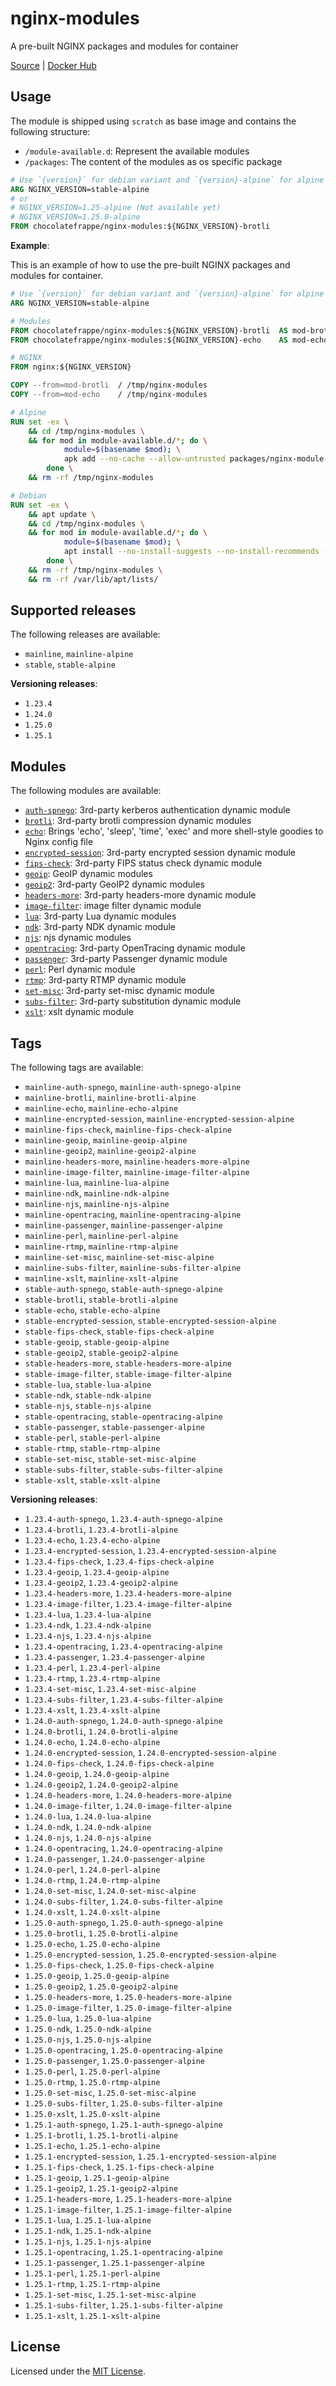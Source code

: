 # nginx-modules
A pre-built NGINX packages and modules for container

[Source](https://github.com/chocolatefrappe/nginx-modules) | [Docker Hub](https://hub.docker.com/r/chocolatefrappe/nginx-modules)

## Usage

The module is shipped using `scratch` as base image and contains the following structure:

- `/module-available.d`: Represent the available modules
- `/packages`: The content of the modules as os specific package

```Dockerfile
# Use `{version}` for debian variant and `{version}-alpine` for alpine variant
ARG NGINX_VERSION=stable-alpine 
# or
# NGINX_VERSION=1.25-alpine (Not available yet)
# NGINX_VERSION=1.25.0-alpine
FROM chocolatefrappe/nginx-modules:${NGINX_VERSION}-brotli
```

**Example**:

This is an example of how to use the pre-built NGINX packages and modules for container.

```Dockerfile
# Use `{version}` for debian variant and `{version}-alpine` for alpine variant
ARG NGINX_VERSION=stable-alpine

# Modules
FROM chocolatefrappe/nginx-modules:${NGINX_VERSION}-brotli  AS mod-brotli
FROM chocolatefrappe/nginx-modules:${NGINX_VERSION}-echo    AS mod-echo

# NGINX
FROM nginx:${NGINX_VERSION}

COPY --from=mod-brotli  / /tmp/nginx-modules
COPY --from=mod-echo    / /tmp/nginx-modules

# Alpine
RUN set -ex \
    && cd /tmp/nginx-modules \
    && for mod in module-available.d/*; do \
            module=$(basename $mod); \
            apk add --no-cache --allow-untrusted packages/nginx-module-${module}-${NGINX_VERSION}*.apk; \
        done \
    && rm -rf /tmp/nginx-modules

# Debian
RUN set -ex \
    && apt update \
    && cd /tmp/nginx-modules \
    && for mod in module-available.d/*; do \
            module=$(basename $mod); \
            apt install --no-install-suggests --no-install-recommends -y /tmp/nginx-modules/packages/nginx-module-${module}_${NGINX_VERSION}*.deb; \
        done \
    && rm -rf /tmp/nginx-modules \
    && rm -rf /var/lib/apt/lists/
```

## Supported releases

The following releases are available:

- `mainline`, `mainline-alpine`
- `stable`, `stable-alpine`

**Versioning releases**:

- `1.23.4`
- `1.24.0`
- `1.25.0`
- `1.25.1`

## Modules

The following modules are available:

- [`auth-spnego`](https://github.com/stnoonan/spnego-http-auth-nginx-module): 3rd-party kerberos authentication dynamic module
- [`brotli`](https://github.com/google/ngx_brotli): 3rd-party brotli compression dynamic modules
- [`echo`](https://github.com/openresty/echo-nginx-module): Brings 'echo', 'sleep', 'time', 'exec' and more shell-style goodies to Nginx config file
- [`encrypted-session`](https://github.com/openresty/encrypted-session-nginx-module): 3rd-party encrypted session dynamic module
- [`fips-check`](https://github.com/ogarrett/nginx-fips-check-module): 3rd-party FIPS status check dynamic module
- [`geoip`](https://nginx.org/en/docs/stream/ngx_stream_geoip_module.html): GeoIP dynamic modules
- [`geoip2`](https://github.com/leev/ngx_http_geoip2_module): 3rd-party GeoIP2 dynamic modules
- [`headers-more`](https://github.com/openresty/headers-more-nginx-module): 3rd-party headers-more dynamic module
- [`image-filter`](https://nginx.org/en/docs/http/ngx_http_image_filter_module.htm): image filter dynamic module
- [`lua`](https://github.com/openresty/lua-nginx-module): 3rd-party Lua dynamic modules
- [`ndk`](https://github.com/vision5/ngx_devel_kit): 3rd-party NDK dynamic module
- [`njs`](https://nginx.org/en/docs/njs/): njs dynamic modules
- [`opentracing`](https://github.com/opentracing-contrib/nginx-opentracing): 3rd-party OpenTracing dynamic module
- [`passenger`](https://www.phusionpassenger.com/library/config/nginx/intro.html): 3rd-party Passenger dynamic module
- [`perl`](http://nginx.org/en/docs/http/ngx_http_perl_module.html): Perl dynamic module
- [`rtmp`](https://github.com/arut/nginx-rtmp-module): 3rd-party RTMP dynamic module
- [`set-misc`](https://github.com/openresty/set-misc-nginx-module): 3rd-party set-misc dynamic module
- [`subs-filter`](https://www.nginx.com/resources/wiki/modules/substitutions/): 3rd-party substitution dynamic module
- [`xslt`](https://nginx.org/en/docs/http/ngx_http_xslt_module.html): xslt dynamic module

## Tags

The following tags are available:

- `mainline-auth-spnego`, `mainline-auth-spnego-alpine`
- `mainline-brotli`, `mainline-brotli-alpine`
- `mainline-echo`, `mainline-echo-alpine`
- `mainline-encrypted-session`, `mainline-encrypted-session-alpine`
- `mainline-fips-check`, `mainline-fips-check-alpine`
- `mainline-geoip`, `mainline-geoip-alpine`
- `mainline-geoip2`, `mainline-geoip2-alpine`
- `mainline-headers-more`, `mainline-headers-more-alpine`
- `mainline-image-filter`, `mainline-image-filter-alpine`
- `mainline-lua`, `mainline-lua-alpine`
- `mainline-ndk`, `mainline-ndk-alpine`
- `mainline-njs`, `mainline-njs-alpine`
- `mainline-opentracing`, `mainline-opentracing-alpine`
- `mainline-passenger`, `mainline-passenger-alpine`
- `mainline-perl`, `mainline-perl-alpine`
- `mainline-rtmp`, `mainline-rtmp-alpine`
- `mainline-set-misc`, `mainline-set-misc-alpine`
- `mainline-subs-filter`, `mainline-subs-filter-alpine`
- `mainline-xslt`, `mainline-xslt-alpine`
- `stable-auth-spnego`, `stable-auth-spnego-alpine`
- `stable-brotli`, `stable-brotli-alpine`
- `stable-echo`, `stable-echo-alpine`
- `stable-encrypted-session`, `stable-encrypted-session-alpine`
- `stable-fips-check`, `stable-fips-check-alpine`
- `stable-geoip`, `stable-geoip-alpine`
- `stable-geoip2`, `stable-geoip2-alpine`
- `stable-headers-more`, `stable-headers-more-alpine`
- `stable-image-filter`, `stable-image-filter-alpine`
- `stable-lua`, `stable-lua-alpine`
- `stable-ndk`, `stable-ndk-alpine`
- `stable-njs`, `stable-njs-alpine`
- `stable-opentracing`, `stable-opentracing-alpine`
- `stable-passenger`, `stable-passenger-alpine`
- `stable-perl`, `stable-perl-alpine`
- `stable-rtmp`, `stable-rtmp-alpine`
- `stable-set-misc`, `stable-set-misc-alpine`
- `stable-subs-filter`, `stable-subs-filter-alpine`
- `stable-xslt`, `stable-xslt-alpine`

**Versioning releases**:

- `1.23.4-auth-spnego`, `1.23.4-auth-spnego-alpine`
- `1.23.4-brotli`, `1.23.4-brotli-alpine`
- `1.23.4-echo`, `1.23.4-echo-alpine`
- `1.23.4-encrypted-session`, `1.23.4-encrypted-session-alpine`
- `1.23.4-fips-check`, `1.23.4-fips-check-alpine`
- `1.23.4-geoip`, `1.23.4-geoip-alpine`
- `1.23.4-geoip2`, `1.23.4-geoip2-alpine`
- `1.23.4-headers-more`, `1.23.4-headers-more-alpine`
- `1.23.4-image-filter`, `1.23.4-image-filter-alpine`
- `1.23.4-lua`, `1.23.4-lua-alpine`
- `1.23.4-ndk`, `1.23.4-ndk-alpine`
- `1.23.4-njs`, `1.23.4-njs-alpine`
- `1.23.4-opentracing`, `1.23.4-opentracing-alpine`
- `1.23.4-passenger`, `1.23.4-passenger-alpine`
- `1.23.4-perl`, `1.23.4-perl-alpine`
- `1.23.4-rtmp`, `1.23.4-rtmp-alpine`
- `1.23.4-set-misc`, `1.23.4-set-misc-alpine`
- `1.23.4-subs-filter`, `1.23.4-subs-filter-alpine`
- `1.23.4-xslt`, `1.23.4-xslt-alpine`
- `1.24.0-auth-spnego`, `1.24.0-auth-spnego-alpine`
- `1.24.0-brotli`, `1.24.0-brotli-alpine`
- `1.24.0-echo`, `1.24.0-echo-alpine`
- `1.24.0-encrypted-session`, `1.24.0-encrypted-session-alpine`
- `1.24.0-fips-check`, `1.24.0-fips-check-alpine`
- `1.24.0-geoip`, `1.24.0-geoip-alpine`
- `1.24.0-geoip2`, `1.24.0-geoip2-alpine`
- `1.24.0-headers-more`, `1.24.0-headers-more-alpine`
- `1.24.0-image-filter`, `1.24.0-image-filter-alpine`
- `1.24.0-lua`, `1.24.0-lua-alpine`
- `1.24.0-ndk`, `1.24.0-ndk-alpine`
- `1.24.0-njs`, `1.24.0-njs-alpine`
- `1.24.0-opentracing`, `1.24.0-opentracing-alpine`
- `1.24.0-passenger`, `1.24.0-passenger-alpine`
- `1.24.0-perl`, `1.24.0-perl-alpine`
- `1.24.0-rtmp`, `1.24.0-rtmp-alpine`
- `1.24.0-set-misc`, `1.24.0-set-misc-alpine`
- `1.24.0-subs-filter`, `1.24.0-subs-filter-alpine`
- `1.24.0-xslt`, `1.24.0-xslt-alpine`
- `1.25.0-auth-spnego`, `1.25.0-auth-spnego-alpine`
- `1.25.0-brotli`, `1.25.0-brotli-alpine`
- `1.25.0-echo`, `1.25.0-echo-alpine`
- `1.25.0-encrypted-session`, `1.25.0-encrypted-session-alpine`
- `1.25.0-fips-check`, `1.25.0-fips-check-alpine`
- `1.25.0-geoip`, `1.25.0-geoip-alpine`
- `1.25.0-geoip2`, `1.25.0-geoip2-alpine`
- `1.25.0-headers-more`, `1.25.0-headers-more-alpine`
- `1.25.0-image-filter`, `1.25.0-image-filter-alpine`
- `1.25.0-lua`, `1.25.0-lua-alpine`
- `1.25.0-ndk`, `1.25.0-ndk-alpine`
- `1.25.0-njs`, `1.25.0-njs-alpine`
- `1.25.0-opentracing`, `1.25.0-opentracing-alpine`
- `1.25.0-passenger`, `1.25.0-passenger-alpine`
- `1.25.0-perl`, `1.25.0-perl-alpine`
- `1.25.0-rtmp`, `1.25.0-rtmp-alpine`
- `1.25.0-set-misc`, `1.25.0-set-misc-alpine`
- `1.25.0-subs-filter`, `1.25.0-subs-filter-alpine`
- `1.25.0-xslt`, `1.25.0-xslt-alpine`
- `1.25.1-auth-spnego`, `1.25.1-auth-spnego-alpine`
- `1.25.1-brotli`, `1.25.1-brotli-alpine`
- `1.25.1-echo`, `1.25.1-echo-alpine`
- `1.25.1-encrypted-session`, `1.25.1-encrypted-session-alpine`
- `1.25.1-fips-check`, `1.25.1-fips-check-alpine`
- `1.25.1-geoip`, `1.25.1-geoip-alpine`
- `1.25.1-geoip2`, `1.25.1-geoip2-alpine`
- `1.25.1-headers-more`, `1.25.1-headers-more-alpine`
- `1.25.1-image-filter`, `1.25.1-image-filter-alpine`
- `1.25.1-lua`, `1.25.1-lua-alpine`
- `1.25.1-ndk`, `1.25.1-ndk-alpine`
- `1.25.1-njs`, `1.25.1-njs-alpine`
- `1.25.1-opentracing`, `1.25.1-opentracing-alpine`
- `1.25.1-passenger`, `1.25.1-passenger-alpine`
- `1.25.1-perl`, `1.25.1-perl-alpine`
- `1.25.1-rtmp`, `1.25.1-rtmp-alpine`
- `1.25.1-set-misc`, `1.25.1-set-misc-alpine`
- `1.25.1-subs-filter`, `1.25.1-subs-filter-alpine`
- `1.25.1-xslt`, `1.25.1-xslt-alpine`

## License
Licensed under the [MIT License](LICENSE).
